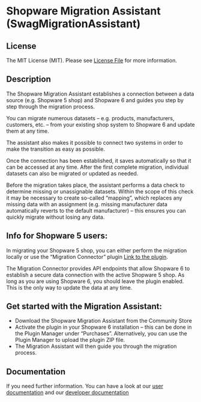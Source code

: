 # Shopware Migration Assistant (SwagMigrationAssistant)

## License

The MIT License (MIT). Please see [License File](LICENSE) for more information.

## Description

The Shopware Migration Assistant establishes a connection between a data source (e.g. Shopware 5 shop) and Shopware 6 and guides you step by step through the migration process.

You can migrate numerous datasets – e.g. products, manufacturers, customers, etc. – from your existing shop system to Shopware 6 and update them at any time.

The assistant also makes it possible to connect two systems in order to make the transition as easy as possible.



Once the connection has been established, it saves automatically so that it can be accessed at any time. After the first complete migration, individual datasets can also be migrated or updated as needed.



Before the migration takes place, the assistant performs a data check to determine missing or unassignable datasets. Within the scope of this check it may be necessary to create so-called “mapping”, which replaces any missing data with an assignment (e.g. missing manufacturer data automatically reverts to the default manufacturer) – this ensures you can quickly migrate without losing any data.



## Info for Shopware 5 users:

In migrating your Shopware 5 shop, you can either perform the migration locally or use the “Migration Connector” plugin [Link to the plugin](https://store.shopware.com/search?sSearch=Swag226607479310).



The Migration Connector provides API endpoints that allow Shopware 6 to establish a secure data connection with the active Shopware 5 shop. As long as you are using Shopware 6, you should leave the plugin enabled. This is the only way to update the data at any time.



## Get started with the Migration Assistant:



- Download the Shopware Migration Assistant from the Community Store
- Activate the plugin in your Shopware 6 installation – this can be done in the Plugin Manager under “Purchases”. Alternatively, you can use the Plugin Manager to upload the plugin ZIP file.
- The Migration Assistant will then guide you through the migration process.

## Documentation

If you need further information. You can have a look at our [user documentation](https://docs.shopware.com/en/migration-en) and our [developer documentation](https://developer.shopware.com/docs/products/extensions/migration-assistant/)

